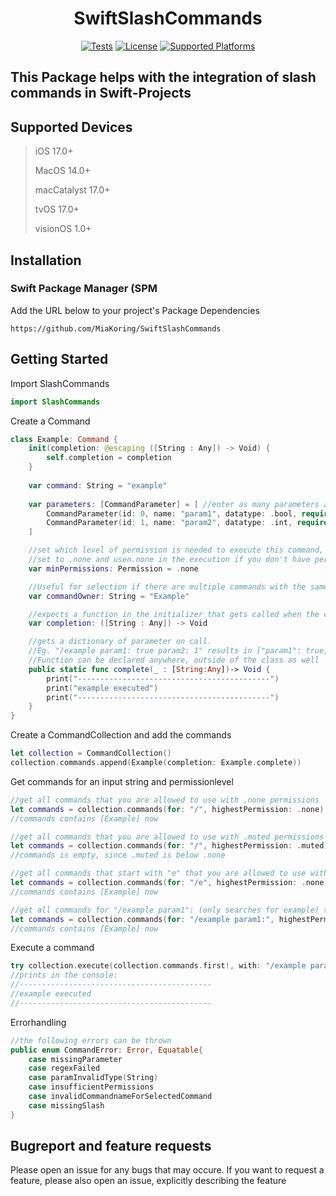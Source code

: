 <div align="center">
  
# SwiftSlashCommands

[![Tests](https://github.com/argmaxinc/whisperkit/actions/workflows/unit-tests.yml/badge.svg)](https://github.com/argmaxinc/whisperkit/actions/workflows/pre-release-tests.yml)
[![License](https://img.shields.io/github/license/argmaxinc/whisperkit?logo=github&logoColor=969da4&label=License&labelColor=353a41&color=32d058)](LICENSE.md)
[![Supported Platforms](https://img.shields.io/endpoint?url=https%3A%2F%2Fswiftpackageindex.com%2Fapi%2Fpackages%2Fargmaxinc%2FWhisperKit%2Fbadge%3Ftype%3Dplatforms&labelColor=353a41&color=32d058)]()
</div>

## This Package helps with the integration of slash commands in Swift-Projects

## Supported Devices
> iOS  17.0+
> 
> MacOS  14.0+
> 
> macCatalyst  17.0+
> 
> tvOS  17.0+
> 
> visionOS  1.0+


## Installation

### Swift Package Manager (SPM
Add the URL below to your project's Package Dependencies
```url
https://github.com/MiaKoring/SwiftSlashCommands
```


## Getting Started

Import SlashCommands
```swift
import SlashCommands
```

Create a Command
```swift
class Example: Command {
    init(completion: @escaping ([String : Any]) -> Void) {
        self.completion = completion
    }
    
    var command: String = "example"
    
    var parameters: [CommandParameter] = [ //enter as many parameters as you like or leave empty
        CommandParameter(id: 0, name: "param1", datatype: .bool, required: true), //throws an error if not included in the executed command
        CommandParameter(id: 1, name: "param2", datatype: .int, required: false) //doesn't need to be in the executed command
    ]

    //set which level of permission is needed to execute this command,
    //set to .none and usen.none in the execution if you don't have permission layers or as default state
    var minPermissions: Permission = .none 

    //Useful for selection if there are multiple commands with the same call-string
    var commandOwner: String = "Example"

    //expects a function in the initializer that gets called when the command gets executed
    var completion: ([String : Any]) -> Void 

    //gets a dictionary of parameter on call.
    //Eg. "/example param1: true param2: 1" results in ["param1": true, "param2": 1], values get checked if they are the correct type
    //Function can be declared anywhere, outside of the class as well
    public static func complete(_ : [String:Any])-> Void { 
        print("-------------------------------------------")
        print("example executed")
        print("-------------------------------------------")
    }
}
```
Create a CommandCollection and add the commands
```swift
let collection = CommandCollection()
collection.commands.append(Example(completion: Example.complete))
```
Get commands for an input string and permissionlevel
```swift
//get all commands that you are allowed to use with .none permissions
let commands = collection.commands(for: "/", highestPermission: .none)
//commands contains [Example] now

//get all commands that you are allowed to use with .muted permissions
let commands = collection.commands(for: "/", highestPermission: .muted)
//commands is empty, since .muted is below .none

//get all commands that start with "e" that you are allowed to use with .none permissions
let commands = collection.commands(for: "/e", highestPermission: .none)
//commands contains [Example] now

//get all commands for "/example param1": (only searches for example) that you are allowed to use with .none permissions
let commands = collection.commands(for: "/example param1:", highestPermission: .none)
//commands contains [Example] now
```
Execute a command
```swift
try collection.execute(collection.commands.first!, with: "/example param1: false", highestPermission: .none)
//prints in the console:
//-------------------------------------------
//example executed
//-------------------------------------------
```
Errorhandling
```swift
//the following errors can be thrown
public enum CommandError: Error, Equatable{
    case missingParameter
    case regexFailed
    case paramInvalidType(String)
    case insufficientPermissions
    case invalidCommandnameForSelectedCommand
    case missingSlash
}
```

## Bugreport and feature requests
Please open an issue for any bugs that may occure.
If you want to request a feature, please also open an issue, explicitly describing the feature




